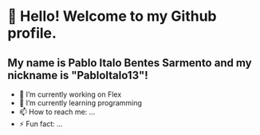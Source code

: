 # 👋 Hello! Welcome to my Github profile.
## My name is Pablo Italo Bentes Sarmento and my nickname is "PabloItalo13"!

- 🔭 I’m currently working on Flex
- 🌱 I’m currently learning programming 
- 📫 How to reach me: ...
- ⚡ Fun fact: ...
